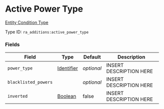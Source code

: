 # Active Power Type
[Entity Condition Type](../entity_condition_types.md)

Type ID: `ra_additions:active_power_type`
### Fields
Field | Type | Default | Description
------|------|---------|-------------
`power_type` | [Identifier](../data_types/identifier.md) | _optional_ | INSERT DESCRIPTION HERE
`blacklisted_powers` |  | _optional_ | INSERT DESCRIPTION HERE
`inverted` | [Boolean](../data_types/boolean.md) | false | INSERT DESCRIPTION HERE

